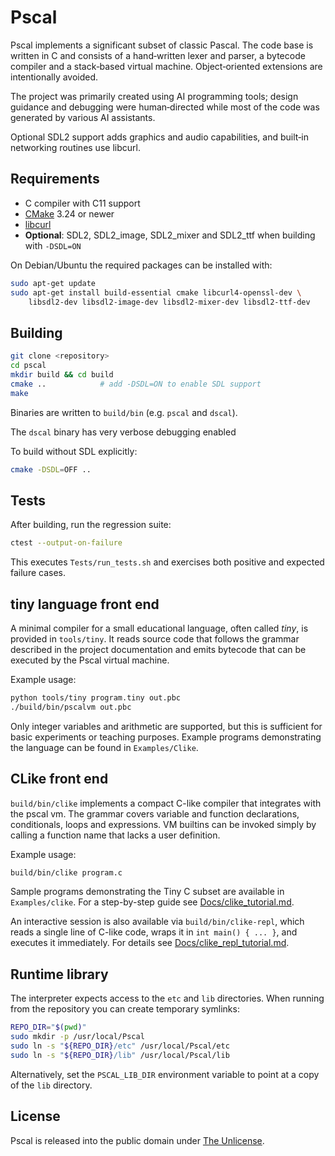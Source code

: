 # Pscal

Pscal implements a significant subset of classic Pascal.  The code base is written in C and consists of a hand‑written lexer and parser, a bytecode compiler and a stack‑based virtual machine.  Object‑oriented extensions are intentionally avoided.

The project was primarily created using AI programming tools; design guidance and debugging were human‑directed while most of the code was generated by various AI assistants.

Optional SDL2 support adds graphics and audio capabilities, and built‑in networking routines use libcurl.

## Requirements

- C compiler with C11 support
- [CMake](https://cmake.org/) 3.24 or newer
- [libcurl](https://curl.se/libcurl/)
- **Optional**: SDL2, SDL2_image, SDL2_mixer and SDL2_ttf when building with `-DSDL=ON`

On Debian/Ubuntu the required packages can be installed with:

```sh
sudo apt-get update
sudo apt-get install build-essential cmake libcurl4-openssl-dev \
    libsdl2-dev libsdl2-image-dev libsdl2-mixer-dev libsdl2-ttf-dev
```

## Building

```sh
git clone <repository>
cd pscal
mkdir build && cd build
cmake ..            # add -DSDL=ON to enable SDL support
make
```

Binaries are written to `build/bin` (e.g. `pscal` and `dscal`).

The `dscal` binary has very verbose debugging enabled

To build without SDL explicitly:

```sh
cmake -DSDL=OFF ..
```

## Tests

After building, run the regression suite:

```sh
ctest --output-on-failure
```

This executes `Tests/run_tests.sh` and exercises both positive and expected failure cases.

## tiny language front end

A minimal compiler for a small educational language, often called *tiny*, is
provided in `tools/tiny`.  It reads source code that follows the grammar
described in the project documentation and emits bytecode that can be executed
by the Pscal virtual machine.

Example usage:

```sh
python tools/tiny program.tiny out.pbc
./build/bin/pscalvm out.pbc
```

Only integer variables and arithmetic are supported, but this is sufficient for
basic experiments or teaching purposes. Example programs demonstrating the
language can be found in `Examples/Clike`.

## CLike front end

`build/bin/clike` implements a compact C-like compiler that integrates
with the pscal vm.  The grammar covers variable and function declarations,
conditionals, loops and expressions. VM builtins can be invoked simply by
calling a function name that lacks a user definition.

Example usage:

```sh
build/bin/clike program.c

```

Sample programs demonstrating the Tiny C subset are available in
`Examples/clike`. For a step-by-step guide see
[Docs/clike_tutorial.md](Docs/clike_tutorial.md).

An interactive session is also available via `build/bin/clike-repl`, which
reads a single line of C-like code, wraps it in `int main() { ... }`, and
executes it immediately. For details see
[Docs/clike_repl_tutorial.md](Docs/clike_repl_tutorial.md).

## Runtime library

The interpreter expects access to the `etc` and `lib` directories.  When running from the repository you can create temporary symlinks:

```sh
REPO_DIR="$(pwd)"
sudo mkdir -p /usr/local/Pscal
sudo ln -s "${REPO_DIR}/etc" /usr/local/Pscal/etc
sudo ln -s "${REPO_DIR}/lib" /usr/local/Pscal/lib
```

Alternatively, set the `PSCAL_LIB_DIR` environment variable to point at a copy of the `lib` directory.

## License

Pscal is released into the public domain under [The Unlicense](LICENSE).

